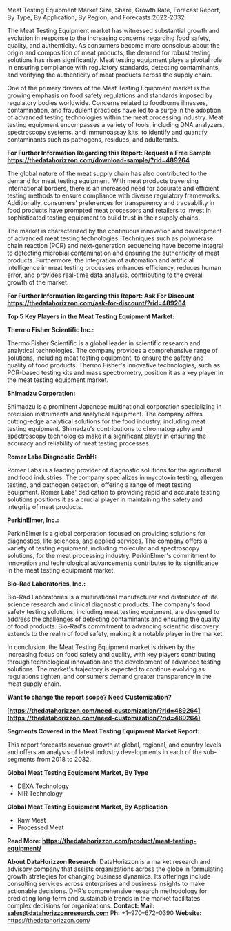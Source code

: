 ﻿Meat Testing Equipment Market Size, Share, Growth Rate, Forecast Report, By Type, By Application, By Region, and Forecasts 2022-2032

The Meat Testing Equipment market has witnessed substantial growth and evolution in response to the increasing concerns regarding food safety, quality, and authenticity. As consumers become more conscious about the origin and composition of meat products, the demand for robust testing solutions has risen significantly. Meat testing equipment plays a pivotal role in ensuring compliance with regulatory standards, detecting contaminants, and verifying the authenticity of meat products across the supply chain.

One of the primary drivers of the Meat Testing Equipment market is the growing emphasis on food safety regulations and standards imposed by regulatory bodies worldwide. Concerns related to foodborne illnesses, contamination, and fraudulent practices have led to a surge in the adoption of advanced testing technologies within the meat processing industry. Meat testing equipment encompasses a variety of tools, including DNA analyzers, spectroscopy systems, and immunoassay kits, to identify and quantify contaminants such as pathogens, residues, and adulterants.

**For Further Information Regarding this Report: Request a Free Sample <https://thedatahorizzon.com/download-sample/?rid=489264>** 

The global nature of the meat supply chain has also contributed to the demand for meat testing equipment. With meat products traversing international borders, there is an increased need for accurate and efficient testing methods to ensure compliance with diverse regulatory frameworks. Additionally, consumers' preferences for transparency and traceability in food products have prompted meat processors and retailers to invest in sophisticated testing equipment to build trust in their supply chains.

The market is characterized by the continuous innovation and development of advanced meat testing technologies. Techniques such as polymerase chain reaction (PCR) and next-generation sequencing have become integral to detecting microbial contamination and ensuring the authenticity of meat products. Furthermore, the integration of automation and artificial intelligence in meat testing processes enhances efficiency, reduces human error, and provides real-time data analysis, contributing to the overall growth of the market.

**For Further Information Regarding this Report: Ask For Discount <https://thedatahorizzon.com/ask-for-discount/?rid=489264>** 

**Top 5 Key Players in the Meat Testing Equipment Market:**

**Thermo Fisher Scientific Inc.:**

Thermo Fisher Scientific is a global leader in scientific research and analytical technologies. The company provides a comprehensive range of solutions, including meat testing equipment, to ensure the safety and quality of food products. Thermo Fisher's innovative technologies, such as PCR-based testing kits and mass spectrometry, position it as a key player in the meat testing equipment market.

**Shimadzu Corporation:**

Shimadzu is a prominent Japanese multinational corporation specializing in precision instruments and analytical equipment. The company offers cutting-edge analytical solutions for the food industry, including meat testing equipment. Shimadzu's contributions to chromatography and spectroscopy technologies make it a significant player in ensuring the accuracy and reliability of meat testing processes.

**Romer Labs Diagnostic GmbH:**

Romer Labs is a leading provider of diagnostic solutions for the agricultural and food industries. The company specializes in mycotoxin testing, allergen testing, and pathogen detection, offering a range of meat testing equipment. Romer Labs' dedication to providing rapid and accurate testing solutions positions it as a crucial player in maintaining the safety and integrity of meat products.

**PerkinElmer, Inc.:**

PerkinElmer is a global corporation focused on providing solutions for diagnostics, life sciences, and applied services. The company offers a variety of testing equipment, including molecular and spectroscopy solutions, for the meat processing industry. PerkinElmer's commitment to innovation and technological advancements contributes to its significance in the meat testing equipment market.

**Bio-Rad Laboratories, Inc.:**

Bio-Rad Laboratories is a multinational manufacturer and distributor of life science research and clinical diagnostic products. The company's food safety testing solutions, including meat testing equipment, are designed to address the challenges of detecting contaminants and ensuring the quality of food products. Bio-Rad's commitment to advancing scientific discovery extends to the realm of food safety, making it a notable player in the market.

In conclusion, the Meat Testing Equipment market is driven by the increasing focus on food safety and quality, with key players contributing through technological innovation and the development of advanced testing solutions. The market's trajectory is expected to continue evolving as regulations tighten, and consumers demand greater transparency in the meat supply chain.

**Want to change the report scope? Need Customization?**

[**https://thedatahorizzon.com/need-customization/?rid=489264](https://thedatahorizzon.com/need-customization/?rid=489264)** 

**Segments Covered in the Meat Testing Equipment Market Report:**

This report forecasts revenue growth at global, regional, and country levels and offers an analysis of latest industry developments in each of the sub-segments from 2018 to 2032.

**Global Meat Testing Equipment Market, By Type**

- DEXA Technology
- NIR Technology

**Global Meat Testing Equipment Market, By Application**

- Raw Meat
- Processed Meat

**Read More: <https://thedatahorizzon.com/product/meat-testing-equipment/>** 

**About DataHorizzon Research:**DataHorizzon is a market research and advisory company that assists organizations across the globe in formulating growth strategies for changing business dynamics. Its offerings include consulting services across enterprises and business insights to make actionable decisions. DHR’s comprehensive research methodology for predicting long-term and sustainable trends in the market facilitates complex decisions for organizations.**Contact:Mail: <sales@datahorizzonresearch.com>** P**h:** +1–970–672–0390**Website:** <https://thedatahorizzon.com/> 

